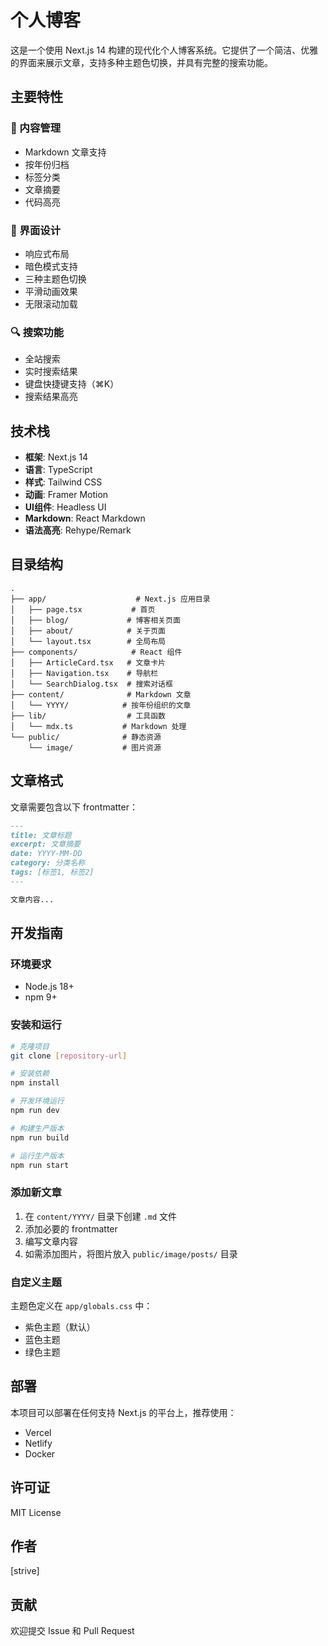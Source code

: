 # 个人博客

这是一个使用 Next.js 14 构建的现代化个人博客系统。它提供了一个简洁、优雅的界面来展示文章，支持多种主题色切换，并具有完整的搜索功能。

## 主要特性

### 📝 内容管理
- Markdown 文章支持
- 按年份归档
- 标签分类
- 文章摘要
- 代码高亮

### 🎨 界面设计
- 响应式布局
- 暗色模式支持
- 三种主题色切换
- 平滑动画效果
- 无限滚动加载

### 🔍 搜索功能
- 全站搜索
- 实时搜索结果
- 键盘快捷键支持（⌘K）
- 搜索结果高亮

## 技术栈

- **框架**: Next.js 14
- **语言**: TypeScript
- **样式**: Tailwind CSS
- **动画**: Framer Motion
- **UI组件**: Headless UI
- **Markdown**: React Markdown
- **语法高亮**: Rehype/Remark

## 目录结构

```
.
├── app/                    # Next.js 应用目录
│   ├── page.tsx           # 首页
│   ├── blog/             # 博客相关页面
│   ├── about/            # 关于页面
│   └── layout.tsx        # 全局布局
├── components/            # React 组件
│   ├── ArticleCard.tsx   # 文章卡片
│   ├── Navigation.tsx    # 导航栏
│   └── SearchDialog.tsx  # 搜索对话框
├── content/              # Markdown 文章
│   └── YYYY/            # 按年份组织的文章
├── lib/                  # 工具函数
│   └── mdx.ts           # Markdown 处理
└── public/              # 静态资源
    └── image/           # 图片资源
```

## 文章格式

文章需要包含以下 frontmatter：

```markdown
---
title: 文章标题
excerpt: 文章摘要
date: YYYY-MM-DD
category: 分类名称
tags: [标签1, 标签2]
---

文章内容...
```

## 开发指南

### 环境要求
- Node.js 18+
- npm 9+

### 安装和运行

```bash
# 克隆项目
git clone [repository-url]

# 安装依赖
npm install

# 开发环境运行
npm run dev

# 构建生产版本
npm run build

# 运行生产版本
npm run start
```

### 添加新文章

1. 在 `content/YYYY/` 目录下创建 `.md` 文件
2. 添加必要的 frontmatter
3. 编写文章内容
4. 如需添加图片，将图片放入 `public/image/posts/` 目录

### 自定义主题

主题色定义在 `app/globals.css` 中：
- 紫色主题（默认）
- 蓝色主题
- 绿色主题

## 部署

本项目可以部署在任何支持 Next.js 的平台上，推荐使用：
- Vercel
- Netlify
- Docker

## 许可证

MIT License

## 作者

[strive]

## 贡献

欢迎提交 Issue 和 Pull Request
